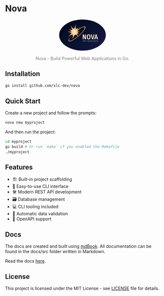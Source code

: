 # Nova

<p align="center">
  <img src="./docs/nova.png" width="30%" style="border-radius: 50%">
</p>

<p align="center" style="color: gray">
  Nova - Build Powerful Web Applications in Go.
</p>

## Installation

```sh
go install github.com/xlc-dev/nova
```

## Quick Start

Create a new project and follow the prompts:
```sh
nova new myproject
```

And then run the project:
```sh
cd myproject
go build # Or run `make` if you enabled the Makefile
./myproject
```

## Features

- 🏗 Built-in project scaffolding
- 🔌 Easy-to-use CLI interface
- 🛠️ Modern REST API development
- 🗃 Database management
- 💻 CLI tooling included
- 📝 Automatic data validation
- 🚧 OpenAPI support

## Docs

The docs are created and built using [mdBook](https://github.com/rust-lang/mdBook). All documentation can be found in the docs/src folder written in Markdown.

Read the docs [here](https://xlc-dev.github.io/nova/book).

## License

This project is licensed under the MIT License - see [LICENSE](./LICENSE) file for details.
